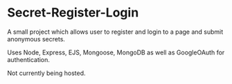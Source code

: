 # Secret-Register-Login
A small project which allows user to register and login to a page and submit anonymous secrets.

Uses Node, Express, EJS, Mongoose, MongoDB as well as GoogleOAuth for authentication. 

Not currently being hosted.
